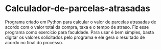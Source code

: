 # Calculador-de-parcelas-atrasadas
Programa criado em Python para calcular o valor de parcelas atrasadas de acordo com o valor total da compra, taxa e o tempo de atraso. Fiz esse programa como exercício para faculdade. Para usar é bem simples, basta digitar os valores solicitados pelo programa e ele gera o resultado de acordo no final do processo.
